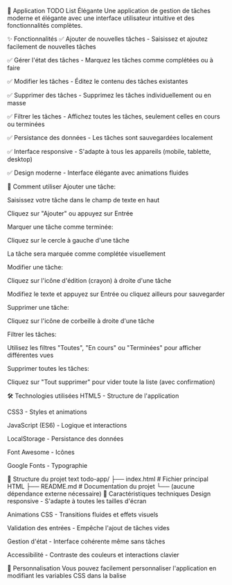 📝 Application TODO List Élégante
Une application de gestion de tâches moderne et élégante avec une interface utilisateur intuitive et des fonctionnalités complètes.

✨ Fonctionnalités
✅ Ajouter de nouvelles tâches - Saisissez et ajoutez facilement de nouvelles tâches

✅ Gérer l'état des tâches - Marquez les tâches comme complétées ou à faire

✅ Modifier les tâches - Éditez le contenu des tâches existantes

✅ Supprimer des tâches - Supprimez les tâches individuellement ou en masse

✅ Filtrer les tâches - Affichez toutes les tâches, seulement celles en cours ou terminées

✅ Persistance des données - Les tâches sont sauvegardées localement

✅ Interface responsive - S'adapte à tous les appareils (mobile, tablette, desktop)

✅ Design moderne - Interface élégante avec animations fluides

🚀 Comment utiliser
Ajouter une tâche:

Saisissez votre tâche dans le champ de texte en haut

Cliquez sur "Ajouter" ou appuyez sur Entrée

Marquer une tâche comme terminée:

Cliquez sur le cercle à gauche d'une tâche

La tâche sera marquée comme complétée visuellement

Modifier une tâche:

Cliquez sur l'icône d'édition (crayon) à droite d'une tâche

Modifiez le texte et appuyez sur Entrée ou cliquez ailleurs pour sauvegarder

Supprimer une tâche:

Cliquez sur l'icône de corbeille à droite d'une tâche

Filtrer les tâches:

Utilisez les filtres "Toutes", "En cours" ou "Terminées" pour afficher différentes vues

Supprimer toutes les tâches:

Cliquez sur "Tout supprimer" pour vider toute la liste (avec confirmation)

🛠️ Technologies utilisées
HTML5 - Structure de l'application

CSS3 - Styles et animations

JavaScript (ES6) - Logique et interactions

LocalStorage - Persistance des données

Font Awesome - Icônes

Google Fonts - Typographie

📁 Structure du projet
text
todo-app/
├── index.html          # Fichier principal HTML
├── README.md           # Documentation du projet
└── (aucune dépendance externe nécessaire)
🌟 Caractéristiques techniques
Design responsive - S'adapte à toutes les tailles d'écran

Animations CSS - Transitions fluides et effets visuels

Validation des entrées - Empêche l'ajout de tâches vides

Gestion d'état - Interface cohérente même sans tâches

Accessibilité - Contraste des couleurs et interactions clavier

🔧 Personnalisation
Vous pouvez facilement personnaliser l'application en modifiant les variables CSS dans la balise <style> :

Couleurs du thème (dégradés, arrière-plans, texte)

Tailles de police et polices

Animations et transitions

Taille des éléments et espacements

📱 Compatibilité
L'application fonctionne sur tous les navigateurs modernes :

Chrome (recommandé)

Firefox

Safari

Edge

📄 Licence
Ce projet est open source et disponible sous la licence MIT.

🤝 Contribution
Les contributions sont les bienvenues ! N'hésitez pas à :

Fork le projet

Créer une branche pour votre fonctionnalité

Committer vos changements

Pusher vers la branche

Ouvrir une Pull Request

📞 Support
Si vous avez des questions ou des problèmes, veuillez ouvrir une issue sur le dépôt du projet.
